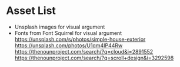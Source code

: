 # Asset List
* Unsplash images for visual argument
* Fonts from Font Squirrel for visual argument
https://unsplash.com/s/photos/simple-house-exterior
https://unsplash.com/photos/U1qm4IP44Rw
https://thenounproject.com/search/?q=cloud&i=2891552
https://thenounproject.com/search/?q=scroll+design&i=3292598
